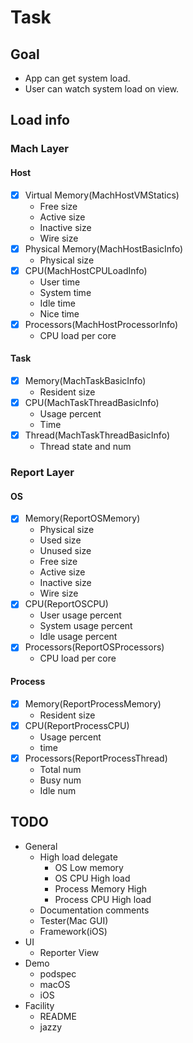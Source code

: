 # Task
## Goal
- App can get system load.
- User can watch system load on view.

## Load info
### Mach Layer
#### Host
- [x] Virtual Memory(MachHostVMStatics)
  - Free size
  - Active size
  - Inactive size
  - Wire size
- [x] Physical Memory(MachHostBasicInfo)
  - Physical size
- [x] CPU(MachHostCPULoadInfo)
  - User time
  - System time
  - Idle time
  - Nice time
- [x] Processors(MachHostProcessorInfo) 
  - CPU load per core
#### Task
- [x] Memory(MachTaskBasicInfo)
  - Resident size
- [x] CPU(MachTaskThreadBasicInfo)
  - Usage percent
  - Time
- [x] Thread(MachTaskThreadBasicInfo)
  - Thread state and num

### Report Layer
#### OS
- [x] Memory(ReportOSMemory)
  - Physical size
  - Used size
  - Unused size
  - Free size
  - Active size
  - Inactive size
  - Wire size
- [x] CPU(ReportOSCPU)
  - User usage percent
  - System usage percent
  - Idle usage percent
- [x] Processors(ReportOSProcessors)
  - CPU load per core
#### Process
- [x] Memory(ReportProcessMemory)
  - Resident size
- [x] CPU(ReportProcessCPU)
  - Usage percent
  - time
- [x] Processors(ReportProcessThread)
  - Total num
  - Busy num
  - Idle num

## TODO
- General
  - High load delegate
    - OS Low memory
    - OS CPU High load
    - Process Memory High
    - Process CPU High load
  - Documentation comments
  - Tester(Mac GUI)
  - Framework(iOS)
- UI
  - Reporter View
- Demo
  - podspec
  - macOS
  - iOS
- Facility
  - README
  - jazzy
